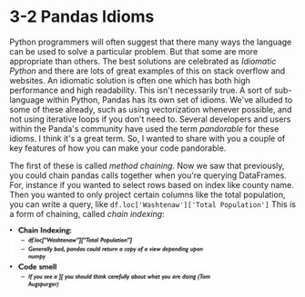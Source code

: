# 3-2 Pandas Idioms

Python programmers will often suggest that there many ways the language can be used to solve a particular problem. But that some are more appropriate than others. The best solutions are celebrated as *Idiomatic Python* and there are lots of great examples of this on stack overflow and websites. An idiomatic solution is often one which has both high performance and high readability. This isn't necessarily true. A sort of sub-language within Python, Pandas has its own set of idioms. We've alluded to some of these already, such as using vectorization whenever possible, and not using iterative loops if you don't need to. Several developers and users within the Panda's community have used the term *pandorable* for these idioms. I think it's a great term. So, I wanted to share with you a couple of key features of how you can make your code pandorable.

The first of these is called *method chaining*. Now we saw that previously, you could chain pandas calls together when you're querying DataFrames. For, instance if you wanted to select rows based on index like county name. Then you wanted to only project certain columns like the total population, you can write a query, like `df.loc['Washtenaw']['Total Population']` This is a form of chaining, called *chain indexing*:

<img src='https://github.com/siyinghan/Notes/raw/master/Applied%20Data%20Science%20with%20Python%20(Coursera%20Specialization)/01%20Introduction%20to%20Data%20Science%20in%20Python/Image/053.png' alt='053' width='70%' />